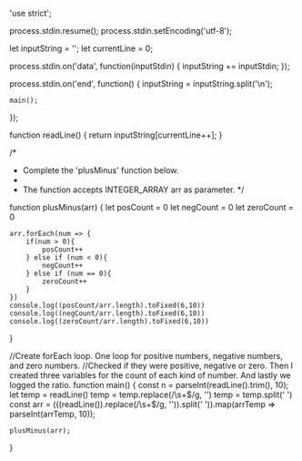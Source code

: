 'use strict';

process.stdin.resume();
process.stdin.setEncoding('utf-8');

let inputString = '';
let currentLine = 0;

process.stdin.on('data', function(inputStdin) {
    inputString += inputStdin;
});

process.stdin.on('end', function() {
    inputString = inputString.split('\n');

    main();
});

function readLine() {
    return inputString[currentLine++];
}

/*
 * Complete the 'plusMinus' function below.
 *
 * The function accepts INTEGER_ARRAY arr as parameter.
 */

function plusMinus(arr) {
    let posCount = 0
    let negCount = 0
    let zeroCount = 0
    
    arr.forEach(num => {
        if(num > 0){
            posCount++
        } else if (num < 0){
            negCount++
        } else if (num == 0){
            zeroCount++
        }
    })
    console.log((posCount/arr.length).toFixed(6,10))
    console.log((negCount/arr.length).toFixed(6,10))
    console.log((zeroCount/arr.length).toFixed(6,10))
    

}

//Create forEach loop. One loop for positive numbers, negative numbers, and zero numbers.
//Checked if they were positive, negative or zero. Then I created three variables for the count of each kind of number. And lastly we logged the ratio. 
function main() {
    const n = parseInt(readLine().trim(), 10);
    let temp = readLine()
    temp = temp.replace(/\s+$/g, '')
    temp = temp.split(' ')
    const arr = (((readLine()).replace(/\s+$/g, '')).split(' ')).map(arrTemp => parseInt(arrTemp, 10));

    plusMinus(arr);
}
